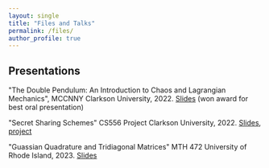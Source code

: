 ```yaml
---
layout: single
title: "Files and Talks"
permalink: /files/
author_profile: true
---
```


## Presentations
"The Double Pendulum: An Introduction to Chaos and Lagrangian Mechanics", MCCNNY Clarkson University, 2022. [Slides](/files/mccnny-2022.pdf) (won award for best oral presentation)

"Secret Sharing Schemes" CS556 Project Clarkson University, 2022. [Slides](/files/cs556-slides.pdf), [project](/files/cs556-project.pdf)


"Guassian Quadrature and Tridiagonal Matrices" MTH 472 University of Rhode Island, 2023. [Slides](/files/mth472-slides.pdf)